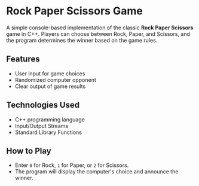 # Rock Paper Scissors Game

A simple console-based implementation of the classic **Rock Paper Scissors** game in C++. Players can choose between Rock, Paper, and Scissors, and the program determines the winner based on the game rules.

## Features
- User input for game choices
- Randomized computer opponent
- Clear output of game results

## Technologies Used
- C++ programming language
- Input/Output Streams
- Standard Library Functions

## How to Play
- Enter `0` for Rock, `1` for Paper, or `2` for Scissors.
- The program will display the computer's choice and announce the winner.

